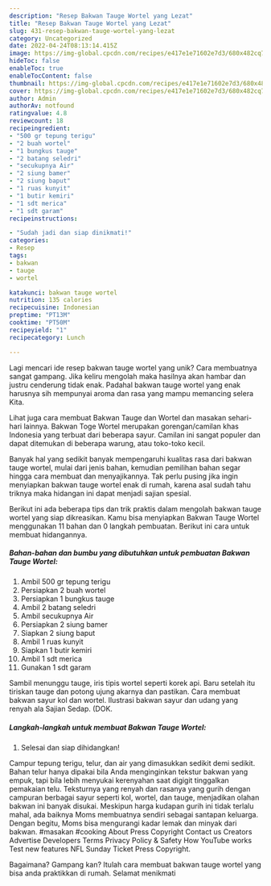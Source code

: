 ```yaml
---
description: "Resep Bakwan Tauge Wortel yang Lezat"
title: "Resep Bakwan Tauge Wortel yang Lezat"
slug: 431-resep-bakwan-tauge-wortel-yang-lezat
category: Uncategorized
date: 2022-04-24T08:13:14.415Z
image: https://img-global.cpcdn.com/recipes/e417e1e71602e7d3/680x482cq70/bakwan-tauge-wortel-foto-resep-utama.jpg
hideToc: false
enableToc: true
enableTocContent: false
thumbnail: https://img-global.cpcdn.com/recipes/e417e1e71602e7d3/680x482cq70/bakwan-tauge-wortel-foto-resep-utama.jpg
cover: https://img-global.cpcdn.com/recipes/e417e1e71602e7d3/680x482cq70/bakwan-tauge-wortel-foto-resep-utama.jpg
author: Admin
authorAv: notfound
ratingvalue: 4.8
reviewcount: 18
recipeingredient:
- "500 gr tepung terigu"
- "2 buah wortel"
- "1 bungkus tauge"
- "2 batang seledri"
- "secukupnya Air"
- "2 siung bamer"
- "2 siung baput"
- "1 ruas kunyit"
- "1 butir kemiri"
- "1 sdt merica"
- "1 sdt garam"
recipeinstructions:

- "Sudah jadi dan siap dinikmati!"
categories:
- Resep
tags:
- bakwan
- tauge
- wortel

katakunci: bakwan tauge wortel 
nutrition: 135 calories
recipecuisine: Indonesian
preptime: "PT13M"
cooktime: "PT50M"
recipeyield: "1"
recipecategory: Lunch

---
```





Lagi mencari ide resep bakwan tauge wortel yang unik? Cara membuatnya sangat gampang. Jika keliru mengolah maka hasilnya akan hambar dan justru cenderung tidak enak. Padahal bakwan tauge wortel yang enak harusnya sih mempunyai aroma dan rasa yang mampu memancing selera Kita.





Lihat juga cara membuat Bakwan Tauge dan Wortel dan masakan sehari-hari lainnya. Bakwan Toge Wortel merupakan gorengan/camilan khas Indonesia yang terbuat dari beberapa sayur. Camilan ini sangat populer dan dapat ditemukan di beberapa warung, atau toko-toko kecil.

Banyak hal yang sedikit banyak mempengaruhi kualitas rasa dari bakwan tauge wortel, mulai dari jenis bahan, kemudian pemilihan bahan segar hingga cara membuat dan menyajikannya. Tak perlu pusing jika ingin menyiapkan bakwan tauge wortel enak di rumah, karena asal sudah tahu triknya maka hidangan ini dapat menjadi sajian spesial.






Berikut ini ada beberapa tips dan trik praktis dalam mengolah bakwan tauge wortel yang siap dikreasikan. Kamu bisa menyiapkan Bakwan Tauge Wortel menggunakan 11 bahan dan 0 langkah pembuatan. Berikut ini cara untuk membuat hidangannya.

<!--inarticleads1-->

##### Bahan-bahan dan bumbu yang dibutuhkan untuk pembuatan Bakwan Tauge Wortel:

1. Ambil 500 gr tepung terigu
1. Persiapkan 2 buah wortel
1. Persiapkan 1 bungkus tauge
1. Ambil 2 batang seledri
1. Ambil secukupnya Air
1. Persiapkan 2 siung bamer
1. Siapkan 2 siung baput
1. Ambil 1 ruas kunyit
1. Siapkan 1 butir kemiri
1. Ambil 1 sdt merica
1. Gunakan 1 sdt garam


Sambil menunggu tauge, iris tipis wortel seperti korek api. Baru setelah itu tiriskan tauge dan potong ujung akarnya dan pastikan. Cara membuat bakwan sayur kol dan wortel. Ilustrasi bakwan sayur dan udang yang renyah ala Sajian Sedap. (DOK. 

<!--inarticleads2-->

##### Langkah-langkah untuk membuat Bakwan Tauge Wortel:


1. Selesai dan siap dihidangkan!

Campur tepung terigu, telur, dan air yang dimasukkan sedikit demi sedikit. Bahan telur hanya dipakai bila Anda menginginkan tekstur bakwan yang empuk, tapi bila lebih menyukai kerenyahan saat digigit tinggalkan pemakaian telu. Teksturnya yang renyah dan rasanya yang gurih dengan campuran berbagai sayur seperti kol, wortel, dan tauge, menjadikan olahan bakwan ini banyak disukai. Meskipun harga kudapan gurih ini tidak terlalu mahal, ada baiknya Moms membuatnya sendiri sebagai santapan keluarga. Dengan begitu, Moms bisa mengurangi kadar lemak dan minyak dari bakwan. #masakan #cooking About Press Copyright Contact us Creators Advertise Developers Terms Privacy Policy &amp; Safety How YouTube works Test new features NFL Sunday Ticket Press Copyright. 

Bagaimana? Gampang kan? Itulah cara membuat bakwan tauge wortel yang bisa anda praktikkan di rumah. Selamat menikmati
